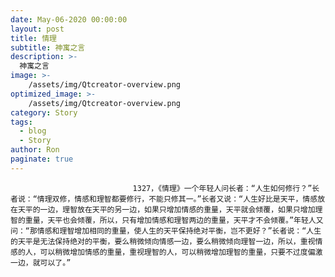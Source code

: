 ```yaml
---
date: May-06-2020 00:00:00
layout: post
title: 情理
subtitle: 神寓之言
description: >-
  神寓之言
image: >-
    /assets/img/Qtcreator-overview.png
optimized_image: >-
    /assets/img/Qtcreator-overview.png
category: Story
tags:
  - blog
  - Story
author: Ron
paginate: true
---
```


							　　1327，《情理》一个年轻人问长者：“人生如何修行？”长者说：“情理双修，情感和理智都要修行，不能只修其一。”长者又说：“人生好比是天平，情感放在天平的一边，理智放在天平的另一边，如果只增加情感的重量，天平就会倾覆，如果只增加理智的重量，天平也会倾覆，所以，只有增加情感和理智两边的重量，天平才不会倾覆。”年轻人又问：“那情感和理智增加相同的重量，使人生的天平保持绝对平衡，岂不更好？”长者说：“人生的天平是无法保持绝对的平衡，要么稍微倾向情感一边，要么稍微倾向理智一边，所以，重视情感的人，可以稍微增加情感的重量，重视理智的人，可以稍微增加理智的重量，只要不过度偏激一边，就可以了。”
							
							
						
